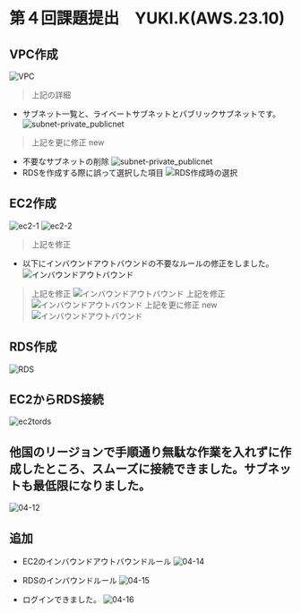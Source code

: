 # 第４回課題提出　YUKI.K(AWS.23.10)
## VPC作成
![VPC](img/04-01.png)
> 上記の詳細
- サブネット一覧と、ライベートサブネットとパブリックサブネットです。
![subnet-private_publicnet](img/04-07.png)
> 上記を更に修正 new
- 不要なサブネットの削除
![subnet-private_publicnet](img/04-09.png)
- RDSを作成する際に誤って選択した項目
![RDS作成時の選択](img/04-11.png)

## EC2作成
![ec2-1](img/04-02.png)
![ec2-2](img/04-03.png)
> 上記を修正
- 以下にインバウンドアウトバウンドの不要なルールの修正をしました。
![インバウンドアウトバウンド](img/04-06.png)
> 上記を修正
![インバウンドアウトバウンド](img/04-08.png)
> 上記を修正
![インバウンドアウトバウンド](img/04-10.png)
> 上記を更に修正 new
![インバウンドアウトバウンド](img/04-13.png)



## RDS作成
![RDS](img/04-04.png)

## EC2からRDS接続
![ec2tords](img/04-05.png)

## 他国のリージョンで手順通り無駄な作業を入れずに作成したところ、スムーズに接続できました。サブネットも最低限になりました。
![04-12](img/04-12.png)


## 追加
- EC2のインバウンドアウトバウンドルール
![04-14](img/04-14.png)

- RDSのインバウンドルール
![04-15](img/04-15.png)

- ログインできました。
![04-16](img/04-16.png)